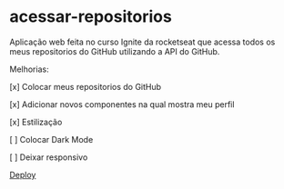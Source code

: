 # acessar-repositorios
 Aplicação web feita no curso Ignite da rocketseat que acessa todos os meus repositorios do GitHub utilizando a API do GitHub.
 
 Melhorias:
 <p>[x] Colocar meus repositorios do GitHub</p>
 <p>[x] Adicionar novos componentes na qual mostra meu perfil</p>
 <p>[x] Estilização
 <p>[ ] Colocar Dark Mode</p>
 <p>[ ] Deixar responsivo</p>
 
 <a href="https://acessar-repositorios.vercel.app/"> Deploy </a>
 

